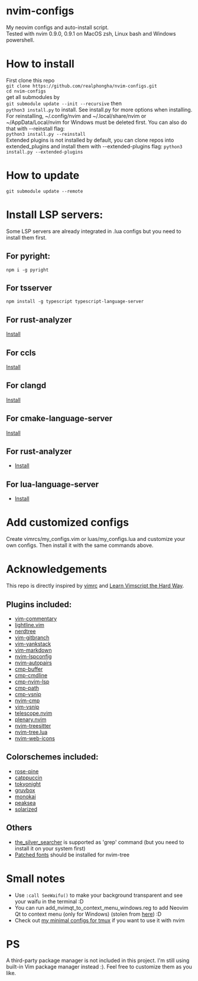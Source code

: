 # nvim-configs
My neovim configs and auto-install script.  
Tested with nvim 0.9.0, 0.9.1 on MacOS zsh, Linux bash and Windows powershell.

# How to install  
First clone this repo  
`git clone https://github.com/realphongha/nvim-configs.git`  
`cd nvim-configs`  
get all submodules by  
`git submodule update --init --recursive`
then  
`python3 install.py` to install. See install.py for more options when
installing.  
For reinstalling, ~/.config/nvim and ~/.local/share/nvim or ~/AppData/Local/nvim
for Windows must be deleted first. You can also do that with --reinstall flag:  
`python3 install.py --reinstall`  
Extended plugins is not installed by default, you can clone repos into
extended_plugins and install them with --extended-plugins flag: `python3
install.py --extended-plugins`  

# How to update
`git submodule update --remote`

# Install LSP servers:
Some LSP servers are already integrated in .lua configs but you need to install
them first.
## For pyright:
`npm i -g pyright`  
## For tsserver
`npm install -g typescript typescript-language-server`
## For rust-analyzer
[Install](https://rust-analyzer.github.io/manual.html#rust-analyzer-language-server-binary)
## For ccls
[Install](https://github.com/MaskRay/ccls/wiki)
## For clangd
[Install](https://clangd.llvm.org/installation.html)
## For cmake-language-server
[Install](https://github.com/regen100/cmake-language-server)
## For rust-analyzer
* [Install](https://github.com/rust-lang/rust-analyzer)
## For lua-language-server
* [Install](https://luals.github.io/#neovim-install) 
# Add customized configs
Create vimrcs/my_configs.vim or luas/my_configs.lua and customize your own configs.
Then install it with the same commands above.

# Acknowledgements
This repo is directly inspired by [vimrc](https://github.com/amix/vimrc) and 
[Learn Vimscript the Hard Way](https://learnvimscriptthehardway.stevelosh.com/).  
## Plugins included:
* [vim-commentary](https://github.com/tpope/vim-commentary)
* [lightline.vim](https://github.com/itchyny/lightline.vim)
* [nerdtree](https://github.com/preservim/nerdtree)
* [vim-gitbranch](https://github.com/itchyny/vim-gitbranch)
* [vim-yankstack](https://github.com/maxbrunsfeld/vim-yankstack)
* [vim-markdown](https://github.com/preservim/vim-markdown)
* [nvim-lspconfig](https://github.com/neovim/nvim-lspconfig)
* [nvim-autopairs](https://github.com/windwp/nvim-autopairs)
* [cmp-buffer](https://github.com/hrsh7th/cmp-buffer)
* [cmp-cmdline](https://github.com/hrsh7th/cmp-cmdline)
* [cmp-nvim-lsp](https://github.com/hrsh7th/cmp-nvim-lsp)
* [cmp-path](https://github.com/hrsh7th/cmp-path)
* [cmp-vsnip](https://github.com/hrsh7th/cmp-vsnip)
* [nvim-cmp](https://github.com/hrsh7th/nvim-cmp)
* [vim-vsnip](https://github.com/hrsh7th/vim-vsnip)
* [telescope.nvim](https://github.com/nvim-telescope/telescope.nvim)
* [plenary.nvim](https://github.com/nvim-lua/plenary.nvim.git)
* [nvim-treesitter](https://github.com/nvim-treesitter/nvim-treesitter)
* [nvim-tree.lua](https://github.com/nvim-tree/nvim-tree.lua)
* [nvim-web-icons](https://github.com/nvim-tree/nvim-web-devicons)
## Colorschemes included:
* [rose-pine](https://github.com/rose-pine/neovim.git)
* [catppuccin](https://github.com/catppuccin/nvim)
* [tokyonight](https://github.com/folke/tokyonight.nvim)
* [gruvbox](https://github.com/morhetz/gruvbox)
* [monokai](https://github.com/sickill/vim-monokai)
* [peaksea](https://github.com/vim-scripts/peaksea)
* [solarized](https://github.com/altercation/vim-colors-solarized)
## Others
* [the_silver_searcher](https://github.com/ggreer/the_silver_searcher) is 
supported as 'grep' command (but you need to install it on your system first)
* [Patched fonts](https://www.nerdfonts.com/) should be installed for nvim-tree

# Small notes
* Use `:call SeeWaifu()` to make your background transparent and see your waifu
in the terminal :D
* You can run add_nvimqt_to_context_menu_windows.reg to add Neovim Qt to
context menu (only for Windows) (stolen from [here](https://github.com/neovim/neovim/issues/7222#issuecomment-927413185)) :D
* Check out [my minimal configs for tmux](https://gist.github.com/realphongha/abbc89ad908d94afa054049b64eb7917) if you want to use it with nvim

# PS
A third-party package manager is not included in this project. I'm still using built-in Vim package manager instead :). Feel free to customize them as you like.
